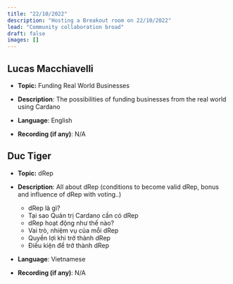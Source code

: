 ```yaml
---
title: "22/10/2022"
description: "Hosting a Breakout room on 22/10/2022"
lead: "Community collaboration broad"
draft: false
images: []
---
```


<!-- | Presenter          | Date       |             Topic             |                                         Description                                         | Language   | Recording (if any) |
| ------------------ | ---------- | :---------------------------: | :-----------------------------------------------------------------------------------------: | ---------- | ------------------ |
| Lucas Macchiavelli | 22/10/2022 | Funding Real World Businesses |          The possibilities of funding businesses from the real world using Cardano          | English    |                    |
| Duc Tiger          | 22/10/2022 |             dRep              | All about dRep (conditions to become valid dRep, bonus and influence of dRep with voting..) | Vietnamese |                    | -->

## Lucas Macchiavelli

- **Topic:** Funding Real World Businesses

- **Description**: The possibilities of funding businesses from the real world using Cardano

- **Language**: English

- **Recording (if any)**: N/A

## Duc Tiger

- **Topic:** dRep

- **Description**: All about dRep (conditions to become valid dRep, bonus and influence of dRep with voting..)
  - dRep là gì?
  - Tại sao Quản trị Cardano cần có dRep
  - dRep hoạt động như thế nào?
  - Vai trò, nhiệm vụ của mỗi dRep
  - Quyền lợi khi trở thành dRep
  - Điều kiện để trở thành dRep 

- **Language**: Vietnamese

- **Recording (if any)**: N/A
